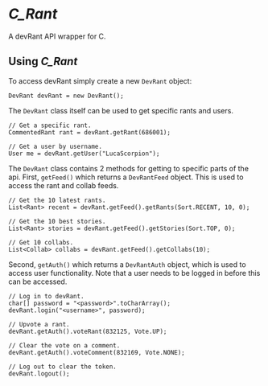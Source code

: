 # _C_Rant_
A devRant API wrapper for C.

## Using _C_Rant_

To access devRant simply create a new `DevRant` object:

```
DevRant devRant = new DevRant();
```

The `DevRant` class itself can be used to get specific rants and users.

```
// Get a specific rant.
CommentedRant rant = devRant.getRant(686001);

// Get a user by username.
User me = devRant.getUser("LucaScorpion");
```

The `DevRant` class contains 2 methods for getting to specific parts of the api.
First, `getFeed()` which returns a `DevRantFeed` object.
This is used to access the rant and collab feeds.

```
// Get the 10 latest rants.
List<Rant> recent = devRant.getFeed().getRants(Sort.RECENT, 10, 0);

// Get the 10 best stories.
List<Rant> stories = devRant.getFeed().getStories(Sort.TOP, 0);

// Get 10 collabs.
List<Collab> collabs = devRant.getFeed().getCollabs(10);
```

Second, `getAuth()` which returns a `DevRantAuth` object, which is used to access user functionality.
Note that a user needs to be logged in before this can be accessed.

```
// Log in to devRant.
char[] password = "<password>".toCharArray();
devRant.login("<username>", password);

// Upvote a rant.
devRant.getAuth().voteRant(832125, Vote.UP);

// Clear the vote on a comment.
devRant.getAuth().voteComment(832169, Vote.NONE);

// Log out to clear the token.
devRant.logout();
```
